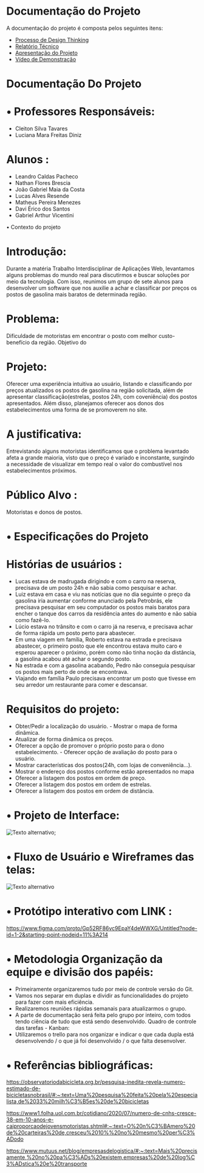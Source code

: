 # Documentação do Projeto

A documentação do projeto é composta pelos seguintes itens: 
 - [Processo de Design Thinking](concepcao/Processo%20Design%20Thinking%20-%20TEMPLATE.pdf)
 - [Relatório Técnico](relatorio/Relatorio%20Tecnico%20-%20TEMPLATE.md)
 - [Apresentação do Projeto](apresentacao/apresentacao%20-%20TEMPLATE.pptx)
 - [Vídeo de Demonstração](https://youtube.com)


# Documentação Do Projeto 

# •	Professores Responsáveis: 
- Cleiton Silva Tavares 
- Luciana Mara Freitas Diniz 

# Alunos : 
 - Leandro Caldas Pacheco 
 - Nathan Flores Brescia 
 - João Gabriel Maia da Costa 
 - Lucas Alves Resende 
 - Matheus Pereira Menezes 
 - Davi Érico dos Santos 
 - Gabriel Arthur Vicentini 

• Contexto do projeto 

# Introdução: 
Durante a matéria Trabalho Interdisciplinar de Aplicações Web, levantamos alguns problemas do mundo real para discutirmos e buscar soluções por meio da tecnologia. Com isso, reunimos um grupo de sete alunos para desenvolver um software que nos auxilie a achar e classificar por preços os postos de gasolina mais baratos de determinada região. 

# Problema: 
Dificuldade de motoristas em encontrar o posto com melhor custo-benefício da região. Objetivo do 

# Projeto: 
Oferecer uma experiência intuitiva ao usuário, listando e classificando por preços atualizados os postos de gasolina na região solicitada, além de apresentar classificação(estrelas, postos 24h, com coveniência) dos postos apresentados. Além disso, planejamos oferecer aos donos dos estabelecimentos uma forma de se promoverem no site. 

# A justificativa:
Entrevistando alguns motoristas identificamos que o problema levantado afeta a grande maioria, visto que o preço é variado e inconstante, surgindo a necessidade de visualizar em tempo real o valor do combustível nos estabelecimentos próximos. 

# Público Alvo : 
Motoristas e donos de postos. 

# • Especificações do Projeto 

# Histórias de usuários : 
- Lucas estava de madrugada dirigindo e com o carro na reserva, precisava de um posto 24h e não sabia como pesquisar e achar. 
- Luiz estava em casa e viu nas notícias que no dia seguinte o preço da gasolina iria aumentar conforme anunciado pela Petrobrás, ele precisava pesquisar em seu computador os postos mais baratos para encher o tanque dos carros da residência antes do aumento e não sabia como fazê-lo.
- Lúcio estava no trânsito e com o carro já na reserva, e precisava achar de forma rápida um posto perto para abastecer. 
- Em uma viagem em família, Roberto estava na estrada e precisava abastecer, o primeiro posto que ele encontrou estava muito caro e esperou aparecer o próximo, porém como não tinha noção da distância, a gasolina acabou até achar o segundo posto. 
- Na estrada e com a gasolina acabando, Pedro não conseguia pesquisar os postos mais perto de onde se encontrava. 
- Viajando em família Paulo precisava encontrar um posto que tivesse em seu arredor um restaurante para comer e descansar. 

# Requisitos do projeto: 

- Obter/Pedir a localização do usuário. - Mostrar o mapa de forma dinâmica. 
- Atualizar de forma dinâmica os preços. 
- Oferecer a opção de promover o próprio posto para o dono estabelecimento. - Oferecer opção de avaliação do posto para o usuário. 
- Mostrar características dos postos(24h, com lojas de conveniência...). 
- Mostrar o endereço dos postos conforme estão apresentados no mapa
- Oferecer a listagem dos postos em ordem de preço. 
- Oferecer a listagem dos postos em ordem de estrelas. 
- Oferecer a listagem dos postos em ordem de distância. 

# • Projeto de Interface:
![Texto alternativo](./imagem/Captura%20de%20tela%202023-11-10%20100510.png);

# • Fluxo de Usuário e Wireframes das telas: 

![Texto alternativo](./imagem/Captura%20de%20tela%202023-11-10%20100536.png)

# • Protótipo interativo com LINK : 

https://www.figma.com/proto/Gp52RF86vc9EpaY4deWWXG/Untitled?node-id=1-2&starting-point-nodeid=11%3A214 

# • Metodologia Organização da equipe e divisão dos papéis: 

- Primeiramente organizaremos tudo por meio de controle versão do Git. 
- Vamos nos separar em duplas e dividir as funcionalidades do projeto para fazer com mais eficiência. 
- Realizaremos reuniões rápidas semanais para atualizarmos o grupo. 
- A parte de documentação será feita pelo grupo por inteiro, com todos tendo ciência de tudo que está sendo desenvolvido. Quadro de controle das tarefas - Kanban: 
- Utilizaremos o trello para nos organizar e indicar o que cada dupla está desenvolvendo / o que já foi desenvolvido / o que falta desenvolver.

 # • Referências bibliográficas:

https://observatoriodabicicleta.org.br/pesquisa-inedita-revela-numero-estimado-de-bicicletasnobrasil/#:~:text=Uma%20pesquisa%20feita%20pela%20especialista,de%2033%20milh%C3%B5es%20de%20bicicletas

https://www1.folha.uol.com.br/cotidiano/2020/07/numero-de-cnhs-cresce-38-em-10-anos-e-caiproporcaodejovensmotoristas.shtml#:~:text=O%20n%C3%BAmero%20de%20carteiras%20de,cresceu%2010%%20no%20mesmo%20per%C3%ADodo

https://www.mutuus.net/blog/empresasdelogistica/#:~:text=Mais%20precisamente,%20no%20pa%C3%ADs%20existem,empresas%20de%20log%C3%ADstica%20e%20transporte

